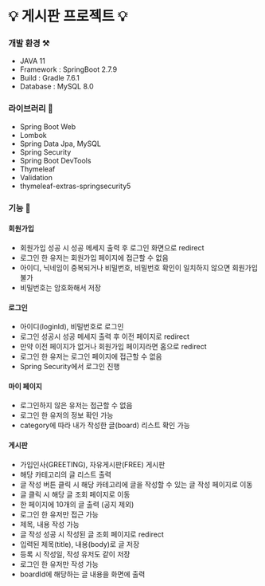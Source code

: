 # 💡 게시판 프로젝트 💡

### 개발 환경 ⚒️
- JAVA 11
- Framework : SpringBoot 2.7.9
- Build : Gradle 7.6.1
- Database : MySQL 8.0

### 라이브러리 📁
- Spring Boot Web
- Lombok
- Spring Data Jpa, MySQL
- Spring Security
- Spring Boot DevTools
- Thymeleaf
- Validation
- thymeleaf-extras-springsecurity5

### 기능 📝

#### 회원가입
- 회원가입 성공 시 성공 메세지 출력 후 로그인 화면으로 redirect
- 로그인 한 유저는 회원가입 페이지에 접근할 수 없음
- 아이디, 닉네임이 중복되거나 비밀번호, 비밀번호 확인이 일치하지 않으면 회원가입 불가
- 비밀번호는 암호화해서 저장
  
#### 로그인
- 아이디(loginId), 비밀번호로 로그인
- 로그인 성공시 성공 메세지 출력 후 이전 페이지로 redirect
- 만약 이전 페이지가 없거나 회원가입 페이지라면 홈으로 redirect
- 로그인 한 유저는 로그인 페이지에 접근할 수 없음
- Spring Security에서 로그인 진행

#### 마이 페이지
- 로그인하지 않은 유저는 접근할 수 없음
- 로그인 한 유저의 정보 확인 가능
- category에 따라 내가 작성한 글(board) 리스트 확인 가능

#### 게시판
- 가입인사(GREETING), 자유게시판(FREE) 게시판
- 해당 카테고리의 글 리스트 출력
- 글 작성 버튼 클릭 시 해당 카테고리에 글을 작성할 수 있는 글 작성 페이지로 이동
- 글 클릭 시 해당 글 조회 페이지로 이동
- 한 페이지에 10개의 글 출력 (공지 제외)
- 로그인 한 유저만 접근 가능
- 제목, 내용 작성 가능
- 글 작성 성공 시 작성된 글 조회 페이지로 redirect
- 입력된 제목(title), 내용(body)로 글 저장
- 등록 시 작성일, 작성 유저도 같이 저장
- 로그인 한 유저만 작성 가능
- boardId에 해당하는 글 내용을 화면에 출력
